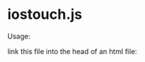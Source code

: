 # iostouch.js

Usage:

link this file into the head of an html file:  

<!--
 <script src="../js/iostouch.js"></script>
-->
